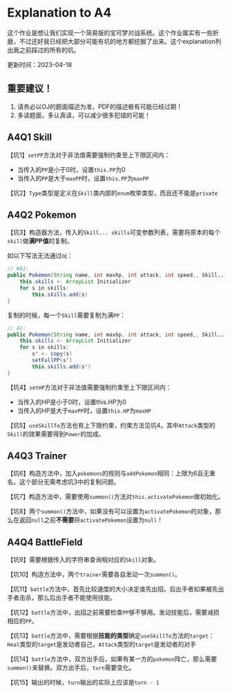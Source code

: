 # Explanation to A4

这个作业是想让我们实现一个简易版的宝可梦对战系统。这个作业属实有一些折磨，不过还好我已经把大部分可能有坑的地方都挖掘了出来。这个explanation列出我之前踩过的所有的坑。

更新时间：2023-04-18

## 重要建议！

1. 请务必以OJ的题面描述为准，PDF的描述极有可能已经过期！
2. 多读题面，多认真读，可以减少很多犯错的可能！

## A4Q1 Skill

【坑1】`setPP`方法对于非法值需要强制约束至上下限区间内：

- 当传入的`PP`是小于0时，设置`this.PP`为0
- 当传入的`PP`是大于`maxPP`时，设置`this.PP`为`maxPP`

【坑2】`Type`类型是定义在`Skill`类内部的`enum`枚举类型，而且还不能是`private`

## A4Q2 Pokemon

【坑3】构造器方法，传入的`Skill... skills`可变参数列表，需要将原本的每个`skill`做**满PP值**的复制。

如以下写法无法通过oj：

```java
// WA1:
public Pokemon(String name, int maxhp, int attack, int speed,, Skill... skills){
    this.skills <- ArrayList Initializer
    for s in skills:
    	this.skills.add(s)
}
```

复制的时候，每一个`Skill`需要复制为满`PP`：

```java
// AC:
public Pokemon(String name, int maxhp, int attack, int speed,, Skill... skills){
    this.skills <- ArrayList Initializer
    for s in skills:
    	s' <- copy(s)
        setFullPP(s')
    	this.skills.add(s')
}
```

【坑4】`setHP`方法对于非法值需要强制约束至上下限区间内：

- 当传入的HP是小于0时，设置this.HP为0
- 当传入的HP是大于`maxPP`时，设置`this.HP`为`maxHP`

【坑5】`useSkillTo`方法也有上下限约束，约束方法见坑4。其中`Attack`类型的`Skill`的效果需要得到`Power`的加成。

## A4Q3 Trainer

【坑6】构造方法中，加入`pokemons`的规则与`addPokemon`相同：上限为6且无重名。这个部分无需考虑坑3中的复制问题。

【坑7】构造方法中，需要使用`summon()`方法对`this.activatePokemon`做初始化。

【坑8】两个`summon()`方法中，如果没有可以设置为`activatePokemon`的对象，那么在返回`null`之前**不需要**将`activatePokemon`设置为`null`！

## A4Q4 BattleField

【坑9】需要根据传入的字符串查询相对应的`Skill`对象。

【坑10】构造方法中，两个`trainer`需要各自发动一次`summon()`。

【坑11】`battle`方法中，首先比较速度的大小决定谁先出招。后出手者如果被先出手者击杀，那么后出手者不能使用技能。

【坑12】`battle`方法中，出招之前需要检查`PP`够不够用。发动技能后，需要减损相应的`PP`。

【坑13】`battle`方法中，需要根据**技能的类型**确定`useSkillTo`方法的`target`：`Heal`类型的`target`是发动者自己，`Attack`类型的`target`是发动者的对手

【坑14】`battle`方法中，双方出手后，如果有某一方的`pokemon`阵亡，那么需要`summon()`来替换。双方出手后，`turn`需要变化。

【坑15】输出的时候，`turn`输出的实际上应该是`turn - 1`
